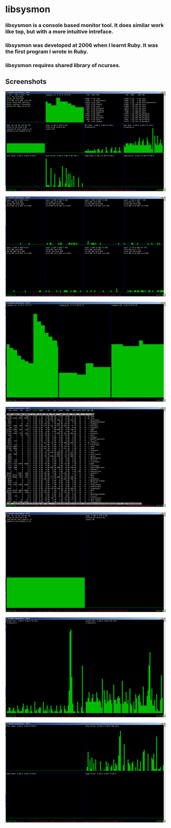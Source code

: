 # libsysmon

### libsysmon is a console based monitor tool. It does similar work like top, but with a more intuitive intreface.

### libsysmon was developed at 2006 when I learnt Ruby. It was the first program I wrote in Ruby.

### libsysmon requires shared library of ncurses.

## Screenshots

![](./screenshots/main.png)

![](./screenshots/cpu.png)

![](./screenshots/loadavg.png)

![](./screenshots/process.png)

![](./screenshots/memory.png)

![](./screenshots/networking.png)

![](./screenshots/disk.png)
